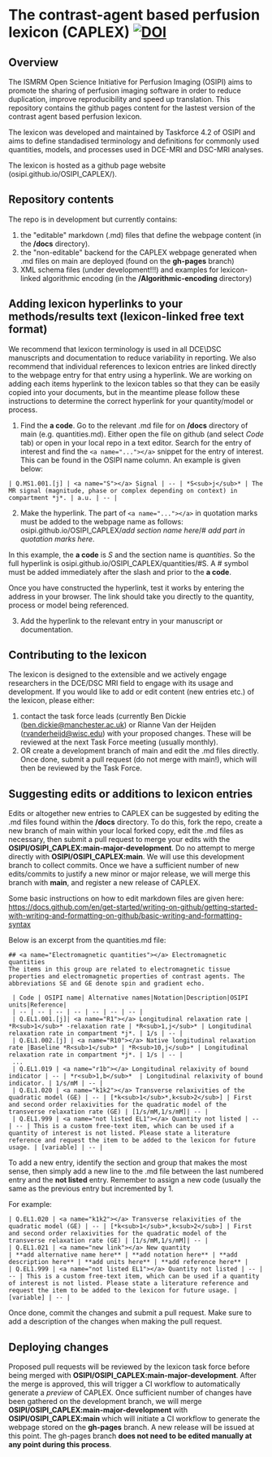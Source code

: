 # The contrast-agent based perfusion lexicon (CAPLEX)  [![DOI](https://zenodo.org/badge/DOI/10.5281/zenodo.8180201.svg)](https://doi.org/10.5281/zenodo.8180201)

## Overview 

The ISMRM Open Science Initiative for Perfusion Imaging (OSIPI) aims to promote the sharing of perfusion imaging software in order to reduce duplication, improve reproducibility and speed up translation. This repository contains the github pages content for the lastest version of the contrast agent based perfusion lexicon. 

The lexicon was developed and maintained by Taskforce 4.2 of OSIPI and aims to define standadised terminology and definitions for commonly used quantities, models, and processes used in DCE-MRI and DSC-MRI analyses. 

The lexicon is hosted as a github page website (osipi.github.io/OSIPI_CAPLEX/). 

## Repository contents
The repo is in development but currently contains:

1. the "editable" markdown (.md) files that define the webpage content (in the **/docs** directory).
2. the "non-editable" backend for the CAPLEX webpage generated when .md files on main are deployed (found on the **gh-pages** branch)
3. XML schema files (under development!!!) and examples for lexicon-linked algorithmic encoding (in the **/Algorithmic-encoding** directory)

## Adding lexicon hyperlinks to your methods/results text (lexicon-linked free text format)
We recommend that lexicon terminology is used in all DCE\DSC manuscripts and documentation to reduce variability in reporting. We also recommend that individual references to lexicon entries are linked directly to the webpage entry for that entry using a hyperlink. We are working on adding each items hyperlink to the lexicon tables so that they can be easily copied into your documents, but in the meantime please follow these instructions to determine the correct hyperlink for your quantity/model or process.

1. Find the **a code**. Go to the relevant .md file for on **/docs** directory of main (e.g. quantities.md). Either open the file on github (and select *Code* tab) or open in your local repo in a text editor. Search for the entry of interest and find the ```<a name="..."></a>``` snippet for the entry of interest. This can be found in the OSIPI name column. An example is given below:

```
| Q.MS1.001.[j] | <a name="S"></a> Signal | -- | *S<sub>j</sub>* | The MR signal (magnitude, phase or complex depending on context) in compartment *j*. | a.u. | -- |
```

2. Make the hyperlink. The part of ```<a name="..."></a>``` in quotation marks must be added to the webpage name as follows: osipi.github.io/OSIPI_CAPLEX/*add section name here*/# *add part in quotation marks here*.  

In this example, the **a code** is *S* and the section name is *quantities*. So the full hyperlink is  osipi.github.io/OSIPI_CAPLEX/quantities/#S. A # symbol must be added immediately after the slash and prior to the **a code**.

Once you have constructed the hyperlink, test it works by entering the address in your browser. The link should take you directly to the quantity, process or model being referenced. 

3. Add the hyperlink to the relevant entry in your manuscript or documentation.

## Contributing to the lexicon
The lexicon is designed to the extensible and we actively engage researchers in the DCE/DSC MRI field to engage with its usage and development. If you would like to add or edit content (new entries etc.) of the lexicon, please either:
1. contact the task force leads (currently Ben Dickie (ben.dickie@manchester.ac.uk) or Rianne Van der Heijden (rvanderheijd@wisc.edu) with your proposed changes. These will be reviewed at the next Task Force meeting (usually monthly).
2. OR create a development branch of main and edit the .md files directly. Once done, submit a pull request (do not merge with main!), which will then be reviewed by the Task Force.     


## Suggesting edits or additions to lexicon entries

Edits or altogether new entries to CAPLEX can be suggested by editing the .md files found within the **/docs** directory. To do this, fork the repo, create a new branch of main within your local forked copy, edit the .md files as necessary, then submit a pull request to merge your edits with the **OSIPI/OSIPI_CAPLEX:main-major-development**. Do no attempt to merge directly with **OSIPI/OSIPI_CAPLEX:main**.  We will use this development branch to collect commits. Once we have a sufficient number of new edits/commits to justify a new minor or major release, we will merge this branch with **main**, and register a new release of CAPLEX.  

Some basic instructions on how to edit markdown files are given here: https://docs.github.com/en/get-started/writing-on-github/getting-started-with-writing-and-formatting-on-github/basic-writing-and-formatting-syntax

Below is an excerpt from the quantities.md file:

```
## <a name="Electromagnetic quantities"></a> Electromagnetic quantities
The items in this group are related to electromagnetic tissue properties and electromagnetic properties of contrast agents. The abbreviations SE and GE denote spin and gradient echo.

 | Code | OSIPI name| Alternative names|Notation|Description|OSIPI units|Reference|
 | -- | -- | -- | -- | -- | -- | -- |
 | Q.EL1.001.[j]| <a name="R1"></a> Longitudinal relaxation rate | *R<sub>1</sub>* -relaxation rate | *R<sub>1,j</sub>* | Longitudinal relaxation rate in compartment *j*. | 1/s | -- |
 | Q.EL1.002.[j] | <a name="R10"></a> Native longitudinal relaxation rate |Baseline *R<sub>1</sub>* | *R<sub>10,j</sub>* | Longitudinal relaxation rate in compartment *j*. | 1/s | -- |
 ...
 | Q.EL1.019 | <a name="r1b"></a> Longitudinal relaxivity of bound indicator | -- | *r<sub>1,b</sub>*  | Longitudinal relaxivity of bound indicator. | 1/s/mM | -- |
 | Q.EL1.020 | <a name="k1k2"></a> Transverse relaxivities of the quadratic model (GE) | -- | [*k<sub>1</sub>*,k<sub>2</sub>] | First and second order relaxivities for the quadratic model of the transverse relaxation rate (GE) | [1/s/mM,1/s/mM]| -- |
 | Q.EL1.999 | <a name="not listed EL1"></a> Quantity not listed | -- | -- | This is a custom free-text item, which can be used if a quantity of interest is not listed. Please state a literature reference and request the item to be added to the lexicon for future usage. | [variable] | -- |
```

To add a new entry, identify the section and group that makes the most sense, then simply add a new line to the .md file between the last numbered entry and the **not listed** entry. Remember to assign a new code (usually the same as the previous entry but incremented by 1.

For example:

```
| Q.EL1.020 | <a name="k1k2"></a> Transverse relaxivities of the quadratic model (GE) | -- | [*k<sub>1</sub>*,k<sub>2</sub>] | First and second order relaxivities for the quadratic model of the transverse relaxation rate (GE) | [1/s/mM,1/s/mM]| -- |
| Q.EL1.021 | <a name="new link"></a> New quantity                                    | **add alternative name here** | **add notation here** | **add description here** | **add units here** | **add reference here** |
| Q.EL1.999 | <a name="not listed EL1"></a> Quantity not listed | -- | -- | This is a custom free-text item, which can be used if a quantity of interest is not listed. Please state a literature reference and request the item to be added to the lexicon for future usage. | [variable] | -- |
```

Once done, commit the changes and submit a pull request. Make sure to add a description of the changes when making the pull request. 

## Deploying changes
Proposed pull requests will be reviewed by the lexicon task force before being merged with **OSIPI/OSIPI_CAPLEX:main-major-development**. After the merge is approved, this will trigger a CI workflow to automatically generate a *preview* of CAPLEX. Once sufficient number of changes have been gathered on the development branch, we will merge **OSIPI/OSIPI_CAPLEX:main-major-development** with **OSIPI/OSIPI_CAPLEX:main** which will initiate a CI workflow to generate the webpage stored on the **gh-pages** branch. A new release will be issued at this point. The gh-pages branch **does not need to be edited manually at any point during this process**.

